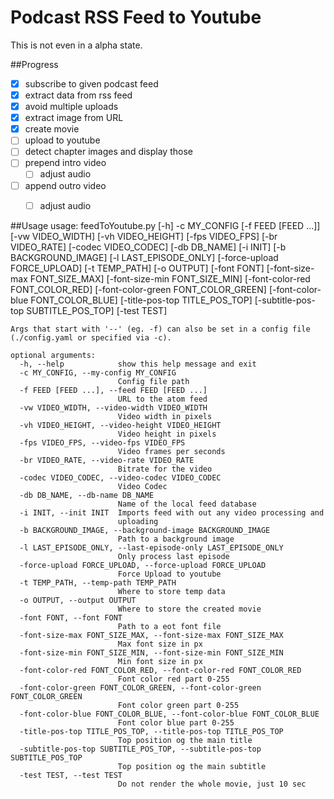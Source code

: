 # Podcast RSS Feed to Youtube
 
This is not even in a alpha state. 

##Progress

- [x] subscribe to given podcast feed
- [x] extract data from rss feed
- [x] avoid multiple uploads
- [x] extract image from URL
- [x] create movie
- [ ] upload to youtube
- [ ] detect chapter images and display those
- [ ] prepend intro video
    - [ ] adjust audio
- [ ] append outro video
    - [ ] adjust audio
 
 

##Usage
    usage: feedToYoutube.py [-h] -c MY_CONFIG [-f FEED [FEED ...]]
                            [-vw VIDEO_WIDTH] [-vh VIDEO_HEIGHT] [-fps VIDEO_FPS]
                            [-br VIDEO_RATE] [-codec VIDEO_CODEC] [-db DB_NAME]
                            [-i INIT] [-b BACKGROUND_IMAGE] [-l LAST_EPISODE_ONLY]
                            [-force-upload FORCE_UPLOAD] [-t TEMP_PATH]
                            [-o OUTPUT] [-font FONT]
                            [-font-size-max FONT_SIZE_MAX]
                            [-font-size-min FONT_SIZE_MIN]
                            [-font-color-red FONT_COLOR_RED]
                            [-font-color-green FONT_COLOR_GREEN]
                            [-font-color-blue FONT_COLOR_BLUE]
                            [-title-pos-top TITLE_POS_TOP]
                            [-subtitle-pos-top SUBTITLE_POS_TOP] [-test TEST]
    
    Args that start with '--' (eg. -f) can also be set in a config file
    (./config.yaml or specified via -c).
    
    optional arguments:
      -h, --help            show this help message and exit
      -c MY_CONFIG, --my-config MY_CONFIG
                            Config file path
      -f FEED [FEED ...], --feed FEED [FEED ...]
                            URL to the atom feed
      -vw VIDEO_WIDTH, --video-width VIDEO_WIDTH
                            Video width in pixels
      -vh VIDEO_HEIGHT, --video-height VIDEO_HEIGHT
                            Video height in pixels
      -fps VIDEO_FPS, --video-fps VIDEO_FPS
                            Video frames per seconds
      -br VIDEO_RATE, --video-rate VIDEO_RATE
                            Bitrate for the video
      -codec VIDEO_CODEC, --video-codec VIDEO_CODEC
                            Video Codec
      -db DB_NAME, --db-name DB_NAME
                            Name of the local feed database
      -i INIT, --init INIT  Imports feed with out any video processing and
                            uploading
      -b BACKGROUND_IMAGE, --background-image BACKGROUND_IMAGE
                            Path to a background image
      -l LAST_EPISODE_ONLY, --last-episode-only LAST_EPISODE_ONLY
                            Only process last episode
      -force-upload FORCE_UPLOAD, --force-upload FORCE_UPLOAD
                            Force Upload to youtube
      -t TEMP_PATH, --temp-path TEMP_PATH
                            Where to store temp data
      -o OUTPUT, --output OUTPUT
                            Where to store the created movie
      -font FONT, --font FONT
                            Path to a eot font file
      -font-size-max FONT_SIZE_MAX, --font-size-max FONT_SIZE_MAX
                            Max font size in px
      -font-size-min FONT_SIZE_MIN, --font-size-min FONT_SIZE_MIN
                            Min font size in px
      -font-color-red FONT_COLOR_RED, --font-color-red FONT_COLOR_RED
                            Font color red part 0-255
      -font-color-green FONT_COLOR_GREEN, --font-color-green FONT_COLOR_GREEN
                            Font color green part 0-255
      -font-color-blue FONT_COLOR_BLUE, --font-color-blue FONT_COLOR_BLUE
                            Font color blue part 0-255
      -title-pos-top TITLE_POS_TOP, --title-pos-top TITLE_POS_TOP
                            Top position og the main title
      -subtitle-pos-top SUBTITLE_POS_TOP, --subtitle-pos-top SUBTITLE_POS_TOP
                            Top position og the main subtitle
      -test TEST, --test TEST
                            Do not render the whole movie, just 10 sec
    
